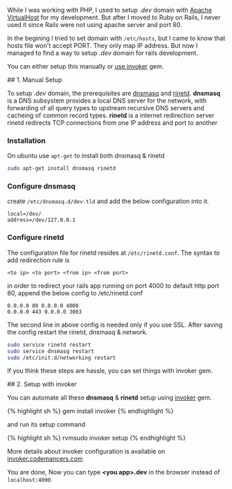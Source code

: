<!--


---
 "Rails : Setup .dev TLD"
excerpt: "Rails : Setup .dev TLD"
date: 2014-08-07 00:00:00 IST
updated: 2014-08-07 00:00:00 IST
categories: rails
tags: rails
---

-->
<!DOCTYPE html>
<html>

<head>
  <title>basic-git-workflow</title>
  <meta charset="utf-8">
  <meta name="viewport" content="width=device-width, initial-scale=1.0">


  <link rel="stylesheet" href="./css/bootstrap.css">
  <link rel="stylesheet" href="./css/bootstrap.grid.css">
  <link rel="stylesheet" href="./css/bootstrap.min.css">
  <link rel="stylesheet" href="./css/bootstrap-reboot.min.css">
  <link rel="stylesheet" href="./css/bootstrap.css.map">
  <link rel="stylesheet" href="./css/blog-home.css">
  <link rel="stylesheet" href="./css/prism.css">
  <script async defer src="./css/prism.js"></script>
</head>

<body>

While I was working with PHP, I used to setup _.dev_ domain with [Apache VirtualHost](http://www.phprepo.in/2011/09/adding-virtual-host-in-apache-on-ubuntu/) for my development. But after I moved to Ruby on Rails, I never used it since Rails were not using apache server and port 80.

In the begining I tried to set domain with `/etc/hosts`, but I came to know that hosts file won't accept PORT. They only map IP address. But now I managed to find a way to setup _.dev_ domain for rails development.

You can either setup this manually or [use invoker](#invoker) gem.

<div id="manual"></div>
## 1. Manual Setup

To setup _.dev_ domain, the prerequisites are [dnsmasq](http://www.thekelleys.org.uk/dnsmasq/doc.html) and [rinetd](http://www.boutell.com/rinetd/). **dnsmasq** is a DNS subsystem provides a local DNS server for the network, with forwarding of all query types to upstream recursive DNS servers and cacheing of common record types. **rinetd** is a internet redirection server rinetd redirects TCP connections from one IP address and port to another

### Installation

On ubuntu use `apt-get` to install both dnsmasq &amp; rinetd

```sh
sudo apt-get install dnsmasq rinetd
```

### Configure dnsmasq

create `/etc/dnsmasq.d/dev-tld` and add the below configuration into it.

```
local=/dev/
address=/dev/127.0.0.1
```

### Configure rinetd

The configuration file for rinetd resides at `/etc/rinetd.conf`. The syntax to add
redirection rule is

```
<to ip> <to port> <from ip> <from port>
```

in order to redirect your rails app running on port 4000 to default http port 80,
append the below config to /etc/rinetd.conf

```
0.0.0.0 80 0.0.0.0 4000
0.0.0.0 443 0.0.0.0 3003
```

The second line in above config is needed only if you use SSL. After saving the config restart the rinetd, dnsmasq &amp; network.

```sh
sudo service rinetd restart
sudo service dnsmasq restart
sudo /etc/init.d/networking restart
```

If you think these steps are hassle, you can set things with invoker gem.

<div id="invoker"></div>
## 2. Setup with invoker

You can automate all these **dnsmasq** &amp; **rinetd** setup using [invoker](http://invoker.codemancers.com/) gem.

{% highlight sh %}
gem install invoker
{% endhighlight %}

and run its setup command

{% highlight sh %}
rvmsudo invoker setup
{% endhighlight %}

More details about invoker configuration is available on [invoker.codemancers.com](http://invoker.codemancers.com/#tld)

You are done, Now you can type **&lt;you app&gt;.dev** in the browser instead of `localhost:4000`.
